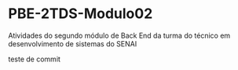 # PBE-2TDS-Modulo02
Atividades do segundo módulo de Back End da turma do técnico em desenvolvimento de sistemas do SENAI

teste de commit
